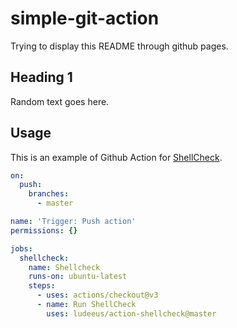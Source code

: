 # simple-git-action

Trying to display this README through github pages.

## Heading 1

Random text goes here.

## Usage

This is an example of Github Action for [ShellCheck](https://github.com/marketplace/actions/shellcheck).

```yaml
on:
  push:
    branches:
      - master

name: 'Trigger: Push action'
permissions: {}

jobs:
  shellcheck:
    name: Shellcheck
    runs-on: ubuntu-latest
    steps:
      - uses: actions/checkout@v3
      - name: Run ShellCheck
        uses: ludeeus/action-shellcheck@master
```
